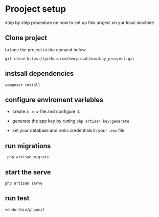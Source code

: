 # Prooject setup
step by step procedure on how to set up this project on yur local machine
## Clone project

to lone the project ru the comand below

``
git clone https://github.com/benjosiah/maxibuy_prooject.git
``
## instsall dependencies

`composer install`

## configure enviroment variebles

- create a `.env` file and configure it.

- generate the app key by runing ` php artisan key:generate `

- set your database and redis credentials in your `.env` file

## run migrations

` php artisan migrate`

## start the serve

`php artisan serve `

## run test

`vendor/bin/phpunit `






